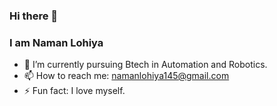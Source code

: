 ### Hi there 👋
### I am Naman Lohiya 

<!--
**Namanlohiya/Namanlohiya** is a ✨ _special_ ✨ repository because its `README.md` (this file) appears on your GitHub profile.

Here are some ideas to get you started:
-->

- 🌱 I’m currently pursuing Btech in Automation and Robotics.
- 📫 How to reach me: namanlohiya145@gmail.com
- ⚡ Fun fact: I love myself.
